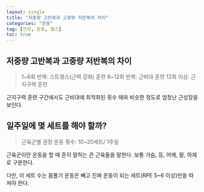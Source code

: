 ```yaml
---
layout: single
title: "저중량 고반복과 고중량 저반복의 차이"
categories: "운동"
tag: [건강, 운동, 헬스]
toc: true
---
```


## 저중량 고반복과 고중량 저반복의 차이

> 1~6회 반복: 스트렝스(근력 강화) 훈련
> 8~12회 반복: 근비대 훈련
> 12회 이상: 근지구력 훈련

근지구력 훈련 구간에서도 근비대에 최적화된 횟수 때와 비슷한 정도로 엄청난 근성장을 보인다.

## 일주일에 몇 세트를 해야 할까?

> 근육군별 권장 운동 횟수: 10~20세트/ 1주일

근육군이란 운동을 할 때 흔히 말하는 큰 근육들을 말한다.
보통 가슴, 등, 어깨, 팔, 하체로 구분한다.

다만, 이 세트 수는 몸풀기 운동은 빼고 진짜 운동이 되는 세트(RPE 5~6 이상)만을 따져야 한다.


